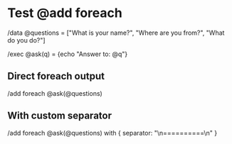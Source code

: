 # Test @add foreach

/data @questions = ["What is your name?", "Where are you from?", "What do you do?"]

/exec @ask(q) = {echo "Answer to: @q"}

## Direct foreach output

/add foreach @ask(@questions)

## With custom separator

/add foreach @ask(@questions) with { separator: "\n==========\n" }